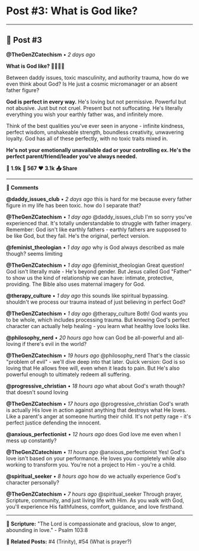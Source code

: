 # Post #3: What is God like?

---

## 📱 Post #3

**@TheGenZCatechism** • *2 days ago*

**What is God like? 👨‍👧‍👦✨**

Between daddy issues, toxic masculinity, and authority trauma, how do we even think about God? Is He just a cosmic micromanager or an absent father figure?

**God is perfect in every way.** He's loving but not permissive. Powerful but not abusive. Just but not cruel. Present but not suffocating. He's literally everything you wish your earthly father was, and infinitely more.

Think of the best qualities you've ever seen in anyone - infinite kindness, perfect wisdom, unshakeable strength, boundless creativity, unwavering loyalty. God has all of these perfectly, with no toxic traits mixed in.

**He's not your emotionally unavailable dad or your controlling ex. He's the perfect parent/friend/leader you've always needed.**

**💭 1.9k** **🔄 567** **❤️ 3.1k** **📤 Share**

---

**💬 Comments**

**@daddy_issues_club** • *2 days ago*
this is hard for me because every father figure in my life has been toxic. how do I separate that?

**@TheGenZCatechism** • *1 day ago*
@daddy_issues_club I'm so sorry you've experienced that. It's totally understandable to struggle with father imagery. Remember: God isn't like earthly fathers - earthly fathers are supposed to be like God, but they fail. He's the original, perfect version.

**@feminist_theologian** • *1 day ago*
why is God always described as male though? seems limiting

**@TheGenZCatechism** • *1 day ago*
@feminist_theologian Great question! God isn't literally male - He's beyond gender. But Jesus called God "Father" to show us the kind of relationship we can have: intimate, protective, providing. The Bible also uses maternal imagery for God.

**@therapy_culture** • *1 day ago*
this sounds like spiritual bypassing. shouldn't we process our trauma instead of just believing in perfect God?

**@TheGenZCatechism** • *1 day ago*
@therapy_culture Both! God wants you to be whole, which includes processing trauma. But knowing God's perfect character can actually help healing - you learn what healthy love looks like.

**@philosophy_nerd** • *20 hours ago*
how can God be all-powerful and all-loving if there's evil in the world?

**@TheGenZCatechism** • *19 hours ago*
@philosophy_nerd That's the classic "problem of evil" - we'll dive deep into that later. Quick version: God is so loving that He allows free will, even when it leads to pain. But He's also powerful enough to ultimately redeem all suffering.

**@progressive_christian** • *18 hours ago*
what about God's wrath though? that doesn't sound loving

**@TheGenZCatechism** • *17 hours ago*
@progressive_christian God's wrath is actually His love in action against anything that destroys what He loves. Like a parent's anger at someone hurting their child. It's not petty rage - it's perfect justice defending the innocent.

**@anxious_perfectionist** • *12 hours ago*
does God love me even when I mess up constantly?

**@TheGenZCatechism** • *11 hours ago*
@anxious_perfectionist Yes! God's love isn't based on your performance. He loves you completely while also working to transform you. You're not a project to Him - you're a child.

**@spiritual_seeker** • *8 hours ago*
how do we actually experience God's character personally?

**@TheGenZCatechism** • *7 hours ago*
@spiritual_seeker Through prayer, Scripture, community, and just living life with Him. As you walk with God, you'll experience His faithfulness, comfort, guidance, and love firsthand.

---

**📖 Scripture:** "The Lord is compassionate and gracious, slow to anger, abounding in love." - Psalm 103:8

**🔗 Related Posts:** #4 (Trinity), #54 (What is prayer?) 